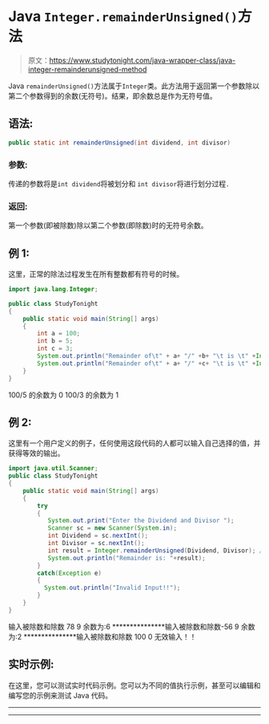 # Java `Integer.remainderUnsigned()`方法

> 原文：<https://www.studytonight.com/java-wrapper-class/java-integer-remainderunsigned-method>

Java `remainderUnsigned()`方法属于`Integer`类。此方法用于返回第一个参数除以第二个参数得到的余数(无符号)。结果，即余数总是作为无符号值。

## 语法:

```java
public static int remainderUnsigned(int dividend, int divisor) 
```

### 参数:

传递的参数将是`int dividend`将被划分和 `int divisor`将进行划分过程`.`

### 返回:

第一个参数(即被除数)除以第二个参数(即除数)时的无符号余数。

## 例 1:

这里，正常的除法过程发生在所有整数都有符号的时候。

```java
import java.lang.Integer;

public class StudyTonight 
{  
    public static void main(String[] args) 
    {  
        int a = 100;  
        int b = 5;
        int c = 3;        
        System.out.println("Remainder of\t" + a+ "/" +b+ "\t is \t" +Integer.remainderUnsigned(a, b));  
        System.out.println("Remainder of\t" + a+ "/" +c+ "\t is \t" +Integer.remainderUnsigned(a, c));  
    }  
} 
```

100/5 的余数为 0
100/3 的余数为 1

## 例 2:

这里有一个用户定义的例子，任何使用这段代码的人都可以输入自己选择的值，并获得等效的输出。

```java
import java.util.Scanner;  
public class StudyTonight
{  
    public static void main(String[] args) 
    {  
        try
        {
           System.out.print("Enter the Dividend and Divisor ");               
           Scanner sc = new Scanner(System.in);                      
           int Dividend = sc.nextInt();                              
           int Divisor = sc.nextInt();           
           int result = Integer.remainderUnsigned(Dividend, Divisor); //return the unsigned remainder       
           System.out.println("Remainder is: "+result);                   
        }
        catch(Exception e)
        {
          System.out.println("Invalid Input!!");
        } 
    }  
} 
```

输入被除数和除数 78 9
余数为:6
***************输入被除数和除数-56 9
余数为:2
***************输入被除数和除数 100 0
无效输入！！

## 实时示例:

在这里，您可以测试实时代码示例。您可以为不同的值执行示例，甚至可以编辑和编写您的示例来测试 Java 代码。

* * *

* * *